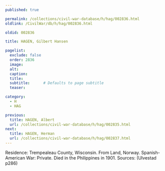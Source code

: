 ```yaml
---
published: true

permalink: /collections/civil-war-database/h/hag/002836.html
oldlink: /CivilWar/db/h/hag/002836.html

oldid: 002836

title: HAGEN, Gilbert Hansen

pagelist:
  exclude: false
  order: 2836
  image: 
  alt:
  caption:
  title:
  subtitle:      # Defaults to page subtitle
  teaser:

category: 
  - H 
  - HAG

previous:
  title: HAGEN, Albert
  url: /collections/civil-war-database/h/hag/002835.html  
next:
  title: HAGEN, Herman
  url: /collections/civil-war-database/h/hag/002837.html   
---
```

Residence: Trempealeau County, Wisconsin. From Land, Norway. Spanish-American War: Private. Died in the Philippines in 1901. Sources: (Ulvestad p286)